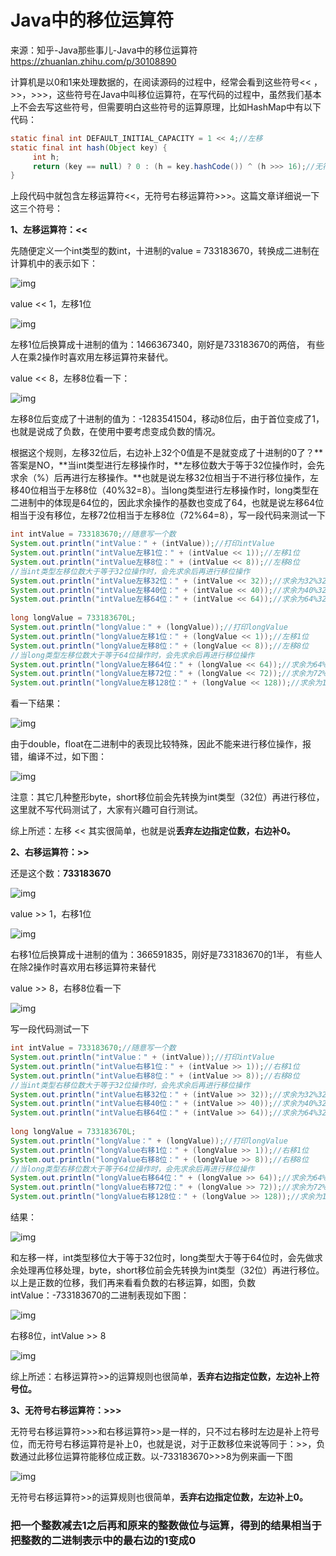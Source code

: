 # Java中的移位运算符

来源：知乎-Java那些事儿-Java中的移位运算符 https://zhuanlan.zhihu.com/p/30108890

计算机是以0和1来处理数据的，在阅读源码的过程中，经常会看到这些符号<< ，>>，>>>，这些符号在Java中叫移位运算符，在写代码的过程中，虽然我们基本上不会去写这些符号，但需要明白这些符号的运算原理，比如HashMap中有以下代码：

```java
static final int DEFAULT_INITIAL_CAPACITY = 1 << 4;//左移
static final int hash(Object key) {
     int h;
     return (key == null) ? 0 : (h = key.hashCode()) ^ (h >>> 16);//无符号右移
}
```

上段代码中就包含左移运算符<<，无符号右移运算符>>>。这篇文章详细说一下这三个符号：

**1、左移运算符：<<**

先随便定义一个int类型的数int，十进制的value = 733183670，转换成二进制在计算机中的表示如下：

![img](.\img\v2-20435c47cd9edba5421abf91947141e6_720w.jpg)

value << 1，左移1位

![img](.\img\v2-e2c197a26575ee3b068e4f5c45e8c438_720w.jpg)

左移1位后换算成十进制的值为：1466367340，刚好是733183670的两倍， 有些人在乘2操作时喜欢用左移运算符来替代。

value << 8，左移8位看一下：

![img](.\img\v2-f3df959bbf54d0c7fdfedd522d3b389d_720w.jpg)

左移8位后变成了十进制的值为：-1283541504，移动8位后，由于首位变成了1，也就是说成了负数，在使用中要考虑变成负数的情况。

根据这个规则，左移32位后，右边补上32个0值是不是就变成了十进制的0了？**答案是NO，**当int类型进行左移操作时，**左移位数大于等于32位操作时，会先求余（%）后再进行左移操作。**也就是说左移32位相当于不进行移位操作，左移40位相当于左移8位（40%32=8）。当long类型进行左移操作时，long类型在二进制中的体现是64位的，因此求余操作的基数也变成了64，也就是说左移64位相当于没有移位，左移72位相当于左移8位（72%64=8），写一段代码来测试一下

```java
int intValue = 733183670;//随意写一个数	
System.out.println("intValue：" + (intValue));//打印intValue
System.out.println("intValue左移1位：" + (intValue << 1));//左移1位
System.out.println("intValue左移8位：" + (intValue << 8));//左移8位
//当int类型左移位数大于等于32位操作时，会先求余后再进行移位操作
System.out.println("intValue左移32位：" + (intValue << 32));//求余为32%32=0，相当于左移0位（不移位）
System.out.println("intValue左移40位：" + (intValue << 40));//求余为40%32=8，相当于左移8位
System.out.println("intValue左移64位：" + (intValue << 64));//求余为64%32=0，相当于左移0位（不移位）
		
long longValue = 733183670L;
System.out.println("longValue：" + (longValue));//打印longValue
System.out.println("longValue左移1位：" + (longValue << 1));//左移1位
System.out.println("longValue左移8位：" + (longValue << 8));//左移8位
//当long类型左移位数大于等于64位操作时，会先求余后再进行移位操作
System.out.println("longValue左移64位：" + (longValue << 64));//求余为64%64=0，相当于左移0位（不移位）
System.out.println("longValue左移72位：" + (longValue << 72));//求余为72%64=8，相当于左移8位
System.out.println("longValue左移128位：" + (longValue << 128));//求余为128%64=0，相当于左移0位（不移位）
```

看一下结果：

![img](.\img\v2-1b9abfb28fa6df7f24435f67c07a58c0_720w.jpg)

由于double，float在二进制中的表现比较特殊，因此不能来进行移位操作，报错，编译不过，如下图：

![img](.\img\v2-3bb380f0d6d02940f881e23a6d0a40ed_720w.jpg)

注意：其它几种整形byte，short移位前会先转换为int类型（32位）再进行移位，这里就不写代码测试了，大家有兴趣可自行测试。

综上所述：左移 << 其实很简单，也就是说**丢弃左边指定位数，右边补0。**

**2、右移运算符：>>**

还是这个数：**733183670**

![img](.\img\v2-79f1822698ccf0cd8ff3f01c47563e2d_720w.jpg)

value >> 1，右移1位

![img](.\img\v2-1d486928138576e4c9e8bc8cc9cd32a8_720w.jpg)

右移1位后换算成十进制的值为：366591835，刚好是733183670的1半， 有些人在除2操作时喜欢用右移运算符来替代

value >> 8，右移8位看一下

![img](.\img\v2-cfec4fd211f71a1508b47be0af91ff59_720w.jpg)

写一段代码测试一下

```java
int intValue = 733183670;//随意写一个数
System.out.println("intValue：" + (intValue));//打印intValue
System.out.println("intValue右移1位：" + (intValue >> 1));//右移1位
System.out.println("intValue右移8位：" + (intValue >> 8));//右移8位
//当int类型右移位数大于等于32位操作时，会先求余后再进行移位操作
System.out.println("intValue右移32位：" + (intValue >> 32));//求余为32%32=0，相当于右移0位（不移位）
System.out.println("intValue右移40位：" + (intValue >> 40));//求余为40%32=8，相当于右移8位
System.out.println("intValue右移64位：" + (intValue >> 64));//求余为64%32=0，相当于右移0位（不移位）
		
long longValue = 733183670L;
System.out.println("longValue：" + (longValue));//打印longValue
System.out.println("longValue右移1位：" + (longValue >> 1));//右移1位
System.out.println("longValue右移8位：" + (longValue >> 8));//右移8位
//当long类型右移位数大于等于64位操作时，会先求余后再进行移位操作
System.out.println("longValue右移64位：" + (longValue >> 64));//求余为64%64=0，相当于右移0位（不移位）
System.out.println("longValue右移72位：" + (longValue >> 72));//求余为72%64=8，相当于右移8位
System.out.println("longValue右移128位：" + (longValue >> 128));//求余为128%64=0，相当于右移0位（不移位）
```

结果：

![img](.\img\v2-c6d40540206b1c6226cd274ab84ddfaf_720w.jpg)

和左移一样，int类型移位大于等于32位时，long类型大于等于64位时，会先做求余处理再位移处理，byte，short移位前会先转换为int类型（32位）再进行移位。以上是正数的位移，我们再来看看负数的右移运算，如图，负数intValue：-733183670的二进制表现如下图：

![img](.\img\v2-101d3af5378adbffa1cdbe4ce3ab305d_720w.jpg)

右移8位，intValue >> 8

![img](.\img\v2-6b1405fb7c545ac5f48a8113ec370fe4_720w.jpg)

综上所述：右移运算符>>的运算规则也很简单，**丢弃右边指定位数，左边补上符号位。**

**3、无符号右移运算符：>>>**

无符号右移运算符>>>和右移运算符>>是一样的，只不过右移时左边是补上符号位，而无符号右移运算符是补上0，也就是说，对于正数移位来说等同于：>>，负数通过此移位运算符能移位成正数。以-733183670>>>8为例来画一下图

![img](.\img\v2-5f04c1742597fa88030212c3b1fbfa54_720w.jpg)

无符号右移运算符>>的运算规则也很简单，**丢弃右边指定位数，左边补上0。**





###  把一个整数减去1之后再和原来的整数做位与运算，得到的结果相当于把整数的二进制表示中的最右边的1变成0